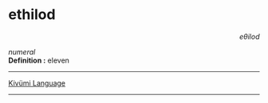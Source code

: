 
# ethilod

<div align="right"><i>eθilod</i></div>

*numeral*  
**Definition :** eleven  

---

[Kivümi Language](../README.md)

---
